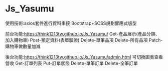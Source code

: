 # Js_Yasumu
使用技術:axios套件進行資料串接
        Bootstrap+SCSS規劃響應式版型
        
前台功能:https://think1213tw.github.io/Js_Yasumu/
Get-產品展示(產品分類、加入購物車)
Post-預定資料(表單驗證)
Delete-單筆品項
Delete-所有品項
Patch-購物車做數量加減

後台功能:https://think1213tw.github.io/Js_Yasumu/admin.html
可切換圖表查看營收
Get-訂單列表
Put-訂單狀態
Delete-單筆訂單
Delete-全筆訂單

